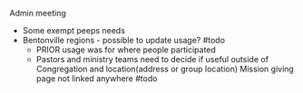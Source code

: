 Admin meeting
- Some exempt peeps needs
- Bentonville regions - possible to update usage? #todo 
	- PRIOR usage was for where people participated
	- Pastors and ministry teams need to decide if useful outside of Congregation and location(address or group location)
Mission giving page not linked anywhere #todo 